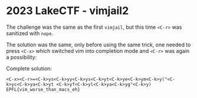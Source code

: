 # 2023 LakeCTF - vimjail2

The challenge was the same as the first `vimjail`, but this time `<C-r>` was sanitized with `nope`.

The solution was the same, only before using the same trick, one needed to press `<C-x>` which switched vim into completion mode and `<C-r>` was again a possibility:

Complete solution:
```
<C-x><C-r>=<C-k>ys<C-k>yy<C-k>ys<C-k>yt<C-k>ye<C-k>ym<C-k>y("<C-k>yc<C-k>ya<C-k>yt <C-k>yf<C-k>yl<C-k>ya<C-k>yg"<C-k>y)
EPFL{vim_worse_than_macs_eh}
```
